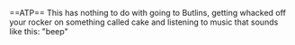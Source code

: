 ==ATP==
This has nothing to do with going to Butlins, getting whacked off your rocker on something called cake and listening to music that sounds like this: "beep"
